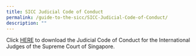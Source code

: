 ```yaml
---
title: SICC Judicial Code of Conduct
permalink: /guide-to-the-sicc/SICC-Judicial-Code-of-Conduct/
description: ""
---
```

Click [HERE](https://www.sicc.gov.sg/docs/default-source/guide-to-the-sicc/sicc-code-of-conduct-revised-version-final3-(6-nov-2020)181b9add33784d9fba61bd6b12c7ab97.pdf) to download the Judicial Code of Conduct for the International Judges of the Supreme Court of Singapore.